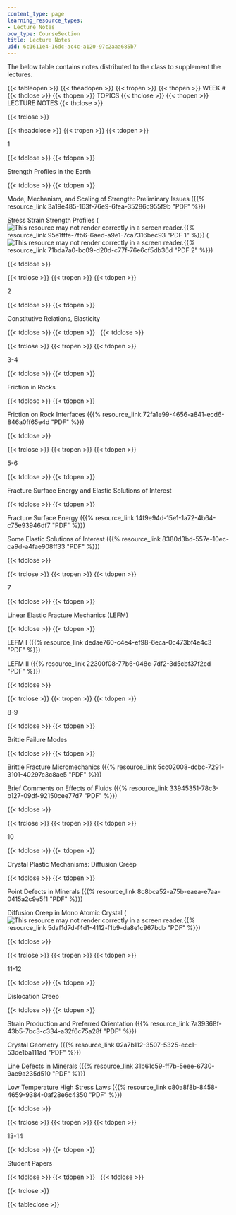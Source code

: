 ```yaml
---
content_type: page
learning_resource_types:
- Lecture Notes
ocw_type: CourseSection
title: Lecture Notes
uid: 6c1611e4-16dc-ac4c-a120-97c2aaa685b7
---
```


The below table contains notes distributed to the class to supplement the lectures.

{{< tableopen >}}
{{< theadopen >}}
{{< tropen >}}
{{< thopen >}}
WEEK #
{{< thclose >}}
{{< thopen >}}
TOPICS
{{< thclose >}}
{{< thopen >}}
LECTURE NOTES
{{< thclose >}}

{{< trclose >}}

{{< theadclose >}}
{{< tropen >}}
{{< tdopen >}}


1


{{< tdclose >}}
{{< tdopen >}}


Strength Profiles in the Earth


{{< tdclose >}}
{{< tdopen >}}


Mode, Mechanism, and Scaling of Strength: Preliminary Issues ({{% resource_link 3a19e485-163f-76e9-6fea-35286c955f9b "PDF" %}})

Stress Strain Strength Profiles (![This resource may not render correctly in a screen reader.](/images/inacessible.gif){{% resource_link 95e1fffe-7fb6-6aed-a9e1-7ca7316bec93 "PDF 1" %}}) (![This resource may not render correctly in a screen reader.](/images/inacessible.gif){{% resource_link 71bda7a0-bc09-d20d-c77f-76e6cf5db36d "PDF 2" %}})


{{< tdclose >}}

{{< trclose >}}
{{< tropen >}}
{{< tdopen >}}


2


{{< tdclose >}}
{{< tdopen >}}


Constitutive Relations, Elasticity


{{< tdclose >}}
{{< tdopen >}}
 
{{< tdclose >}}

{{< trclose >}}
{{< tropen >}}
{{< tdopen >}}


3-4


{{< tdclose >}}
{{< tdopen >}}


Friction in Rocks


{{< tdclose >}}
{{< tdopen >}}


Friction on Rock Interfaces ({{% resource_link 72fa1e99-4656-a841-ecd6-846a0ff65e4d "PDF" %}})


{{< tdclose >}}

{{< trclose >}}
{{< tropen >}}
{{< tdopen >}}


5-6


{{< tdclose >}}
{{< tdopen >}}


Fracture Surface Energy and Elastic Solutions of Interest


{{< tdclose >}}
{{< tdopen >}}


Fracture Surface Energy ({{% resource_link 14f9e94d-15e1-1a72-4b64-c75e93946df7 "PDF" %}})

Some Elastic Solutions of Interest ({{% resource_link 8380d3bd-557e-10ec-ca9d-a4fae908ff33 "PDF" %}})


{{< tdclose >}}

{{< trclose >}}
{{< tropen >}}
{{< tdopen >}}


7


{{< tdclose >}}
{{< tdopen >}}


Linear Elastic Fracture Mechanics (LEFM)


{{< tdclose >}}
{{< tdopen >}}


LEFM I ({{% resource_link dedae760-c4e4-ef98-6eca-0c473bf4e4c3 "PDF" %}})

LEFM II ({{% resource_link 22300f08-77b6-048c-7df2-3d5cbf37f2cd "PDF" %}})


{{< tdclose >}}

{{< trclose >}}
{{< tropen >}}
{{< tdopen >}}


8-9


{{< tdclose >}}
{{< tdopen >}}


Brittle Failure Modes


{{< tdclose >}}
{{< tdopen >}}


Brittle Fracture Micromechanics ({{% resource_link 5cc02008-dcbc-7291-3101-40297c3c8ae5 "PDF" %}})

Brief Comments on Effects of Fluids ({{% resource_link 33945351-78c3-b127-09df-92150cee77d7 "PDF" %}})


{{< tdclose >}}

{{< trclose >}}
{{< tropen >}}
{{< tdopen >}}


10


{{< tdclose >}}
{{< tdopen >}}


Crystal Plastic Mechanisms: Diffusion Creep


{{< tdclose >}}
{{< tdopen >}}


Point Defects in Minerals ({{% resource_link 8c8bca52-a75b-eaea-e7aa-0415a2c9e5f1 "PDF" %}})

Diffusion Creep in Mono Atomic Crystal (![This resource may not render correctly in a screen reader.](/images/inacessible.gif){{% resource_link 5daf1d7d-f4d1-4112-f1b9-da8e1c967bdb "PDF" %}})


{{< tdclose >}}

{{< trclose >}}
{{< tropen >}}
{{< tdopen >}}


11-12


{{< tdclose >}}
{{< tdopen >}}


Dislocation Creep


{{< tdclose >}}
{{< tdopen >}}


Strain Production and Preferred Orientation ({{% resource_link 7a39368f-43b5-7bc3-c334-a32f6c75a28f "PDF" %}})

Crystal Geometry ({{% resource_link 02a7b112-3507-5325-ecc1-53de1ba111ad "PDF" %}})

Line Defects in Minerals ({{% resource_link 31b61c59-ff7b-5eee-6730-9ae9a235d510 "PDF" %}})

Low Temperature High Stress Laws ({{% resource_link c80a8f8b-8458-4659-9384-0af28e6c4350 "PDF" %}})


{{< tdclose >}}

{{< trclose >}}
{{< tropen >}}
{{< tdopen >}}


13-14


{{< tdclose >}}
{{< tdopen >}}


Student Papers


{{< tdclose >}}
{{< tdopen >}}
 
{{< tdclose >}}

{{< trclose >}}

{{< tableclose >}}